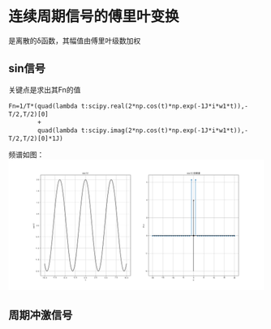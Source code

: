 # 连续周期信号的傅里叶变换
  是离散的δ函数，其幅值由傅里叶级数加权
## sin信号
  关键点是求出其Fn的值
  
    Fn=1/T*(quad(lambda t:scipy.real(2*np.cos(t)*np.exp(-1J*i*w1*t)),-T/2,T/2)[0]
            +
            quad(lambda t:scipy.imag(2*np.cos(t)*np.exp(-1J*i*w1*t)),-T/2,T/2)[0]*1J)
  
  频谱如图：![](https://raw.githubusercontent.com/bonbon-killer/signal-processing/main/sin%E4%BF%A1%E5%8F%B7%E7%9A%84FT.png)
## 周期冲激信号
